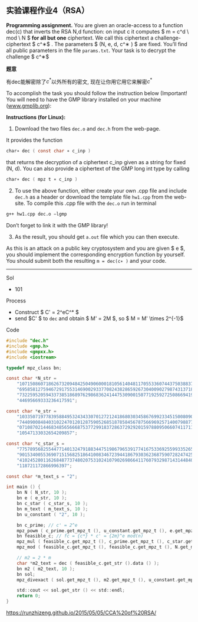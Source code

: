 ## 实验课程作业4（RSA）

**Programming assignment.** You are given an oracle-access to a function dec(c) that inverts the RSA N,d function: on input c it computes $ m = c^d \ mod \ N $ **for all but one** ciphertext.  We call this ciphertext a challenge-ciphertext $ c^∗$ . The parameters $ (N, e, d, c^∗ ) $ are fixed. You’ll find all public parameters in the file `params.txt`. Your task is to decrypt the challenge $ c^∗$ 

**题意**

有dec能解密除了$c^*$以外所有的密文, 现在让你用它用它来解密$c^*$

To accomplish the task you should follow the instruction below (Important! You will need to have the GMP library installed on your machine (www.gmplib.org):



**Instructions (for Linux):**

1. Download the two files `dec.o` and `dec.h` from the web-page.

It provides the function

```c
char∗ dec ( const char ∗ c_inp )
```

that returns the decryption of a ciphertext c_inp given as a string for fixed (N, d). You can also provide a ciphertext of the GMP long int type by calling

```c
char∗ dec ( mpz t ∗ c_inp )
```

2. To use the above function, either create your own .cpp file and include `dec.h` as a header or download the template file `hw1.cpp` from the web-site. To compile this .cpp file with the `dec.o` run in terminal

```sh
g++ hw1.cpp dec.o −lgmp
```

Don’t forget to link it with the GMP library!

3. As the result, you should get `a.out` file which you can then execute.

As this is an attack on a public key cryptosystem and you are given $ e $, you should implement the corresponding encryption function by yourself. You should submit both the resulting `m = dec(c∗ )` and your code.



---



Sol

- 101

Process

- Construct $ C' = 2^eC^* $
- send $C' $ to `dec` and obtain $ M' = 2M $, so $ M = M' \times 2^{-1}$

Code

```c
#include "dec.h"
#include <gmp.h>
#include <gmpxx.h>
#include <iostream>

typedef mpz_class bn;

const char *N_str =
    "1071508607186267320948425049060001810561404811705533607443750388370351051124936122493198378815"
    "6958581275946729175531469002933770824382865926730400902798743137187335810705309884635534159797"
    "7322595205943373851868976298683624144753090015077192592725086694196765086066308233512429642050"
    "44695669333236417591";

const char *e_str =
    "1033507197783958849532434330701272124186803034586769923345150080902155598940302810374322178241"
    "7440900848403102247012012875905268518785845678756696925714007988778268752026049276281025329038"
    "0710870214468348565666875377299183728637292920159788095066074117110737168986916602118354038008"
    "10547133032654209857";

const char *c_star_s =
    "7757895682554477140132479188344751986796539177416753369255993352652055979745568787966196883914"
    "9015340055369071515682518641008346723944186793036236875907282474251282142395916627073691413060"
    "4102452801162684877374802075310241079026986641176079329871431448404341153307957496668749957011"
    "118721172866996397";

const char *m_text_s = "2";

int main () {
    bn N ( N_str, 10 );
    bn e ( e_str, 10 );
    bn c_star ( c_star_s, 10 );
    bn m_text ( m_text_s, 10 );
    bn u_constant ( "2", 10 );

    bn c_prime; // c' = 2^e
    mpz_powm ( c_prime.get_mpz_t (), u_constant.get_mpz_t (), e.get_mpz_t (), N.get_mpz_t () );
    bn feasible_c; // fc = {c*} * c' = {2m}^e mod(n)
    mpz_mul ( feasible_c.get_mpz_t (), c_prime.get_mpz_t (), c_star.get_mpz_t () );
    mpz_mod ( feasible_c.get_mpz_t (), feasible_c.get_mpz_t (), N.get_mpz_t () );

    // m2 = 2 * m
    char *m2_text = dec ( feasible_c.get_str ().data () );
    bn m2 ( m2_text, 10 );
    bn sol;
    mpz_divexact ( sol.get_mpz_t (), m2.get_mpz_t (), u_constant.get_mpz_t () );

    std::cout << sol.get_str () << std::endl;
    return 0;
}
```



https://runzhizeng.github.io/2015/05/05/CCA%20of%20RSA/